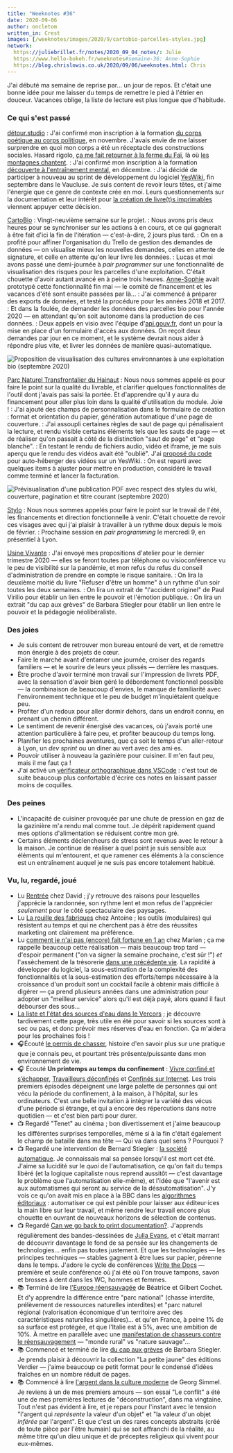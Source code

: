 ```yaml
---
title: "Weeknotes #36"
date: 2020-09-06
author: oncletom
written_in: Crest
images: [/weeknotes/images/2020/9/cartobio-parcelles-styles.jpg]
network:
  https://juliebrillet.fr/notes/2020_09_04_notes/: Julie
  https://www.hello-bokeh.fr/weeknotes#semaine-36: Anne-Sophie
  https://blog.chrislowis.co.uk/2020/09/06/weeknotes.html: Chris
---
```


J'ai débuté ma semaine de reprise par… un jour de repos. Et c'était une bonne idée pour me laisser du temps de remettre le pied à l'étrier en douceur. Vacances oblige, la liste de lecture est plus longue que d'habitude.

<!--more-->

### Ce qui s'est passé

[détour.studio]
: J'ai confirmé mon inscription à la formation [du corps poétique au corps politique](https://limprobable.xyz/index.php/2019/03/11/du-corps-poetique-au-corps-politique/), en novembre. J'avais envie de me laisser surprendre en quoi mon corps a été un réceptacle des constructions sociales. Hasard rigolo, [ça me fait retourner à la ferme du Faï](https://oncletom.io/2019/08/29/la-montagne-qui-chante/), là où [les montagnes chantent](https://lestrompesdufai.wordpress.com/).
: J'ai confirmé mon inscription à la formation [découverte à l'entraînement mental](http://laturbineagraines.net/index.php/calendrier/#EM), en décembre.
: J'ai décidé de participer à nouveau au sprint de développement du logiciel [YesWiki](https://yeswiki.net), fin septembre dans le Vaucluse. Je suis content de revoir leurs têtes, et j'aime l'énergie que ce genre de contexte crée en moi. Leurs questionnements sur la documentation et leur intérêt pour [la création de livre(t)s imprimables](https://github.com/YesWiki/yeswiki-extension-publication) viennent appuyer cette décision.

[CartoBio]
: Vingt-neuvième semaine sur le projet.
: Nous avons pris deux heures pour se synchroniser sur les actions à en cours, et ce qui gagnerait à être fait d'ici la fin de l'itération — c'est-à-dire, 2 jours plus tard.
: On en a profité pour affiner l'organisation du Trello de gestion des demandes de données — on visualise mieux les nouvelles demandes, celles en attente de signature, et celle en attente qu'on leur livre les données.
: Lucas et moi avons passé une demi-journée à _pair programmer_ sur une fonctionnalité de visualisation des risques pour les parcelles d'une exploitation. C'était chouette d'avoir autant avancé en à peine trois heures. [Anne-Sophie] avait prototypé cette fonctionnalité fin mai — le comité de financement et les vacances d'été sont ensuite passées par là…
: J'ai commencé à préparer des exports de données, et testé la procédure pour les années 2018 et 2017.
: Et dans la foulée, de demander les données des parcelles bio pour l'année 2020 — en attendant qu'on soit autonome dans la production de ces données.
: Deux appels en visio avec l'équipe d'[api.gouv.fr](https://api.gouv.fr/), dont un pour la mise en place d'un formulaire d'accès aux données. On reçoit deux demandes par jour en ce moment, et le système devrait nous aider à répondre plus vite, et livrer les données de manière quasi-automatique.

![](/weeknotes/images/2020/9/cartobio-parcelles-styles.jpg "Proposition de visualisation des cultures environnantes à une exploitation bio (septembre 2020)")

[Parc Naturel Transfrontalier du Hainaut]
: Nous nous sommes appelé·es pour faire le point sur la qualité du livrable, et clarifier quelques fonctionnalités de l'outil dont j'avais pas saisi la portée. Et d'apprendre qu'il y aura du financement pour aller plus loin dans la qualité d'utilisation du module. Joie !
: J'ai ajouté des champs de personnalisation dans le formulaire de création : format et orientation du papier, génération automatique d'une page de couverture.
: J'ai assoupli certaines règles de saut de page qui pénalisaient la lecture, et rendu visible certains éléments tels que les sauts de page — et de réaliser qu'on passait à côté de la distinction "saut de page" et "page blanche".
: En testant le rendu de fichiers audio, vidéo et iframe, je me suis aperçu que le rendu des vidéos avait été "oublié". J'ai [proposé du code](https://github.com/YesWiki/yeswiki/pull/485) pour auto-héberger des vidéos sur un YesWiki.
: On est reparti avec quelques items à ajuster pour mettre en production, considéré le travail comme terminé et lancer la facturation.

![](/weeknotes/images/2020/9/yeswiki-ebook-styles.jpg "Prévisualisation d'une publication PDF avec respect des styles du wiki, couverture, pagination et titre courant (septembre 2020)")

[Stylo]
: Nous nous sommes appelés pour faire le point sur le travail de l'été, les financements et direction fonctionnelle à venir. C'était chouette de revoir ces visages avec qui j'ai plaisir à travailler à un rythme doux depuis le mois de février.
: Prochaine session en _pair programming_ le mercredi 9, en présentiel à Lyon.

[Usine Vivante]
: J'ai envoyé mes propositions d'atelier pour le dernier trimestre 2020 — elles se feront toutes par téléphone ou visioconférence vu le peu de visibilité sur la pandémie, et mon refus du refus du conseil d'administration de prendre en compte le risque sanitaire.
: On lira la deuxième moitié du livre "Refuser d'être un homme" à un rythme d'un soir toutes les deux semaines.
: On lira un extrait de "l'accident originel" de Paul Virilio pour établir un lien entre le pouvoir et l'émotion publique.
: On lira un extrait "du cap aux grèves" de Barbara Stiegler pour établir un lien entre le pouvoir et la pédagogie néolibéraliste.

### Des joies

- Je suis content de retrouver mon bureau entouré de vert, et de remettre mon énergie à des projets de cœur.
- Faire le marché avant d'entamer une journée, croiser des regards familiers — et le sourire de leurs yeux plissés — derrière les masques.
- Être proche d'avoir terminé mon travail sur l'impression de livrets PDF, avec la sensation d'avoir bien géré le débordement fonctionnel possible — la combinaison de beaucoup d'envies, le manque de familiarité avec l'environnement technique et le peu de budget m'inquiétaient quelque peu.
- Profiter d'un redoux pour aller dormir dehors, dans un endroit connu, en prenant un chemin différent.
- Le sentiment de revenir énergisé des vacances, où j'avais porté une attention particulière à faire peu, et profiter beaucoup du temps long.
- Planifier les prochaines aventures, que ça soit le temps d'un aller-retour à Lyon, un _dev sprint_ ou un diner au vert avec des ami·es.
- Pouvoir utiliser à nouveau la gazinière pour cuisiner. Il m'en faut peu, mais il me faut ça !
- J'ai activé un [vérificateur orthographique dans VSCode](https://marketplace.visualstudio.com/items?itemName=streetsidesoftware.code-spell-checker-french) : c'est tout de suite beaucoup plus confortable d'écrire ces notes en laissant passer moins de coquilles.

### Des peines

- L'incapacité de cuisiner provoquée par une chute de pression en gaz de la gazinière m'a rendu mal comme tout. Je dépérit rapidement quand mes options d'alimentation se réduisent contre mon gré.
- Certains éléments déclencheurs de stress sont revenus avec le retour à la maison. Je continue de réaliser à quel point je suis sensible aux éléments qui m'entourent, et que ramener ces éléments à la conscience est un entraînement auquel je ne suis pas encore totalement habitué.

### Vu, lu, regardé, joué

- Lu [Rentrée](https://larlet.fr/david/2020/09/01/) chez David ; j'y retrouve des raisons pour lesquelles j'apprécie la randonnée, son rythme lent et mon refus de l'apprécier _seulement_ pour le côté spectaculaire des paysages.
- Lu [La rouille des fabriques](https://www.quaternum.net/2020/09/01/la-rouille-des-fabriques/) chez Antoine ; les outils (modulaires) qui résistent au temps et qui ne cherchent pas à être des réussites marketing ont clairement ma préférence.
- Lu [comment je n'ai pas (encore) fait fortune en 1 an](https://flus.fr/carnet/comment-je-nai-pas-encore-fait-fortune-en-1-an.html) chez Marien ; ça me rappelle beaucoup cette réalisation — mais beaucoup trop tard — d'espoir permanent ("on va signer la semaine prochaine, c'est sûr !") _et_ l'assèchement de la trésorerie [dans une précédente vie](https://www.youtube.com/watch?v=NVpH1w_aSUk). La rapidité à développer du logiciel, la sous-estimation de la complexité des fonctionnalités et la sous-estimation des efforts/temps nécessaire à la croissance d'un produit sont un cocktail facile à obtenir mais difficile à digérer — ça prend plusieurs années dans une administration pour adopter un "meilleur service" alors qu'il est déjà payé, alors quand il faut débourser des sous…
- [La liste et l'état des sources d'eau dans le Vercors](https://www.parc-du-vercors.fr/node/25383) ; je découvre tardivement cette page, très utile en été pour savoir si les sources sont à sec ou pas, et donc prévoir mes réserves d'eau en fonction. Ça m'aidera pour les prochaines fois !
- 🎧Écouté [le permis de chasser](https://www.franceculture.fr/emissions/lsd-la-serie-documentaire/le-permis-de-chasser), histoire d'en savoir plus sur une pratique que je connais peu, et pourtant très présente/puissante dans mon environnement de vie.
- 🎧 Écouté **Un printemps au temps du confinement** : [Vivre confiné et s’échapper](https://www.franceculture.fr/emissions/lsd-la-serie-documentaire/un-printemps-au-temps-du-confinement-14-vivre-confine-et-sechapper), [Travailleurs déconfinés](https://www.franceculture.fr/emissions/lsd-la-serie-documentaire/un-printemps-au-temps-du-confinement-24-travailleurs-deconfines) et [Confinés sur Internet](https://www.franceculture.fr/emissions/lsd-la-serie-documentaire/un-printemps-au-temps-du-confinement-34-confines-sur-internet). Les trois premiers épisodes dépeignent une large palette de personnes qui ont vécu la période du confinement, à la maison, à l'hôpital, sur les ordinateurs. C'est une belle invitation à intégrer la variété des vécus d'une période si étrange, et qui a encore des répercutions dans notre quotidien — et c'est bien parti pour durer.
- 📺 Regardé "Tenet" au cinéma ; bon divertissement et j'aime beaucoup les différentes surprises temporelles, même si à la fin c'était également le champ de bataille dans ma tête — Qui va dans quel sens ? Pourquoi ?
- 📺 Regardé une intervention de Bernard Stiegler : [la société automatique](https://www.youtube.com/watch?v=999kzydPHGg). Je connaissais mal sa pensée lorsqu'il est mort cet été. J'aime sa lucidité sur le _quoi_ de l'automatisation, ce qu'on fait du temps libéré (et la logique capitaliste nous reprend aussitôt — c'est davantage le problème que l'automatisation elle-même), et l'idée que "l'avenir est aux automatismes qui seront au service de la désautomatisation". J'y vois ce qu'on avait mis en place à la BBC dans les [algorithmes éditoriaux](https://www.bbc.co.uk/rd/projects/editorial-algorithms) : automatiser ce qui est pénible pour laisser aux éditeur·ices la main libre sur leur travail, et même rendre leur travail encore plus chouette en ouvrant de nouveaux horizons de sélection de contenus.
- 📺 Regardé [Can we go back to print documentation?](https://www.youtube.com/watch?v=pC6awTmOy_o). J'apprends régulièrement des bandes-dessinées de [Julia Evans](https://jvns.ca/), et c'était marrant de découvrir davantage le fond de sa pensée sur les changements de technologies… enfin pas toutes justement. Et que les technologies — les principes techniques — stables gagnent à être lues sur papier, pérenne dans le temps. J'adore le cycle de conférences [Write the Docs](http://www.writethedocs.org/conf/) — première et seule conférence où j'ai été où l'on trouve tampons, savon et brosses à dent dans les WC, hommes et femmes.
- 📚 Terminé de lire [l'Europe réensauvagée](https://www.actes-sud.fr/catalogue/sciences-humaines-et-sociales-sciences/leurope-reensauvagee) de Béatrice et Gilbert Cochet. Et d'y apprendre la différence entre "parc national" (chasse interdite, prélèvement de ressources naturelles interdites) et "parc naturel régional (valorisation économique d'un territoire avec des caractéristiques naturelles singulières)… et qu'en France, à peine 1% de sa surface est protégée, et que l'Italie est à 5%, avec une ambition de 10%. À mettre en parallèle avec une [manifestation de chasseurs contre le réensauvagement](https://www.chassepassion.net/actualite-de-la-chasse/chasse-en-france/crest-manifestation-contre-laspas/) — "monde rural" vs "nature sauvage"…
- 📚 Commencé et terminé de lire [du cap aux grèves](https://editions-verdier.fr/livre/du-cap-aux-greves/) de Barbara Stiegler. Je prends plaisir à découvrir la collection "La petite jaune" des éditions Verdier — j'aime beaucoup ce petit format pour le condensé d'idées fraîches en un nombre réduit de pages.
- 📚 Commencé à lire [l'argent dans la culture moderne](http://www.editions-msh.fr/livre/?GCOI=27351100377160) de Georg Simmel. Je reviens à un de mes premiers amours — son essai "Le conflit" a été une de mes premières lectures de "déconstruction", dans ma vingtaine. Tout n'est pas évident à lire, et je repars pour l'instant avec le tension "l'argent qui _représente_ la valeur d'un objet" et "la valeur d'un objet _inférée_ par l'argent". Et que c'est un des rares concepts abstraits (créé de toute pièce par l'être humain) qui se soit affranchi de la réalité, au même titre qu'un dieu unique et de préceptes religieux qui vivent pour eux-mêmes.

[détour.studio]: /
[Stylo]: https://github.com/EcrituresNumeriques/stylo
[Jardins Nourriciers]: https://www.lesjardinsnourriciers.com/
[CartoBio]: https://cartobio.org/
[Usine Vivante]: https://www.usinevivante.org
[Apprendre à développer une cartographie web]: https://github.com/sofiaboulaarab/carto_recherche
[Revue Hybrid]: https://www.puv-editions.fr/collections/hybrid.html
[paged.js]: https://www.pagedjs.org/
[Parc Naturel Transfrontalier du Hainaut]: https://www.pnth-terreenaction.org

[Noémie]: https://noemiegirard.co
[Sofia]: https://twitter.com/sofiaboulaarab
[Mélina]: http://melinacoaching.com/
[Anne-Sophie]: https://hello-bokeh.fr
[Guillaume]: https://www.yuzutech.fr/
[Claire]: https://www.lassembleuse.fr/
[Antoine]: https://www.quaternum.net/
[Alexandre]: https://apollonet.fr/

